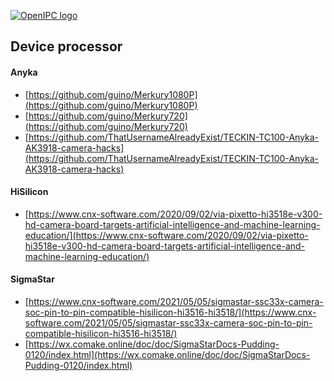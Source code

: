 [![OpenIPC logo][logo]][site_basic]

## Device processor


#### Anyka

- [https://github.com/guino/Merkury1080P](https://github.com/guino/Merkury1080P)
- [https://github.com/guino/Merkury720](https://github.com/guino/Merkury720)
- [https://github.com/ThatUsernameAlreadyExist/TECKIN-TC100-Anyka-AK3918-camera-hacks](https://github.com/ThatUsernameAlreadyExist/TECKIN-TC100-Anyka-AK3918-camera-hacks)


#### HiSilicon

- [https://www.cnx-software.com/2020/09/02/via-pixetto-hi3518e-v300-hd-camera-board-targets-artificial-intelligence-and-machine-learning-education/](https://www.cnx-software.com/2020/09/02/via-pixetto-hi3518e-v300-hd-camera-board-targets-artificial-intelligence-and-machine-learning-education/)


#### SigmaStar

- [https://www.cnx-software.com/2021/05/05/sigmastar-ssc33x-camera-soc-pin-to-pin-compatible-hisilicon-hi3516-hi3518/](https://www.cnx-software.com/2021/05/05/sigmastar-ssc33x-camera-soc-pin-to-pin-compatible-hisilicon-hi3516-hi3518/)
- [https://wx.comake.online/doc/doc/SigmaStarDocs-Pudding-0120/index.html](https://wx.comake.online/doc/doc/SigmaStarDocs-Pudding-0120/index.html)



[logo]: https://openipc.org/assets/openipc-logo-black.svg
[site_basic]: https://openipc.org
[telegram_en]: https://t.me/OpenIPC
